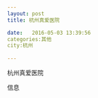 ```yaml
--- 
layout: post 
title: 杭州真爱医院

date:   2016-05-03 13:39:56 
categories:其他  
city:杭州
  
--- 
```

   
杭州真爱医院

信息

